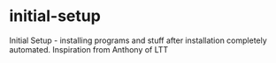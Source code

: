# initial-setup
Initial Setup - installing programs and stuff after installation completely automated. Inspiration from Anthony of LTT
